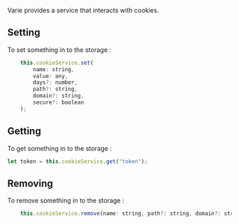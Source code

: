 Varie provides a service that interacts with cookies.

## Setting

To set something in to the storage :

```js
    this.cookieService.set(
        name: string,
        value: any,
        days?: number,
        path?: string,
        domain?: string,
        secure?: boolean
    );
```

## Getting

To get something in to the storage :

```js
let token = this.cookieService.get("token");
```

## Removing

To remove something in to the storage :

```js
    this.cookieService.remove(name: string, path?: string, domain?: string);
```
